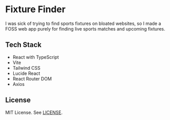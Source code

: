 # Fixture Finder

I was sick of trying to find sports fixtures on bloated websites, so I made a FOSS web app purely for finding live sports matches and upcoming fixtures.

## Tech Stack

- React with TypeScript
- Vite
- Tailwind CSS
- Lucide React
- React Router DOM
- Axios


## License

MIT License. See [LICENSE](LICENSE).